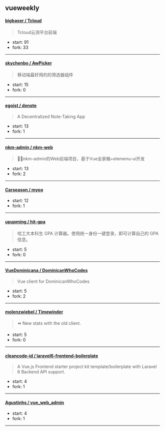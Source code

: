 ## vueweekly

#### [bigbaser / Tcloud](https://github.com/bigbaser/Tcloud)

> Tcloud云测平台前端

+ start: 91
+ fork: 33

----


#### [skychenbo / AwPicker](https://github.com/skychenbo/AwPicker)

> 移动端最好用的的筛选器组件

+ start: 15
+ fork: 0

----


#### [egoist / denote](https://github.com/egoist/denote)

> A Decentralized Note-Taking App

+ start: 13
+ fork: 1

----


#### [nkm-admin / nkm-web](https://github.com/nkm-admin/nkm-web)

> 👨‍💻‍nkm-admin的Web前端项目，基于Vue全家桶+elemenu-ui开发

+ start: 13
+ fork: 2

----


#### [Carseason / myoo](https://github.com/Carseason/myoo)

> 

+ start: 12
+ fork: 1

----


#### [upupming / hit-gpa](https://github.com/upupming/hit-gpa)

> 哈工大本科生 GPA 计算器。使用统一身份一键登录，即可计算自己的 GPA 信息。

+ start: 5
+ fork: 0

----


#### [VueDominicana / DominicanWhoCodes](https://github.com/VueDominicana/DominicanWhoCodes)

> Vue client for DominicanWhoCodes

+ start: 5
+ fork: 2

----


#### [molenzwiebel / Timewinder](https://github.com/molenzwiebel/Timewinder)

> :rewind: New stats with the old client.

+ start: 5
+ fork: 0

----


#### [cleancode-id / laravel6-frontend-boilerplate](https://github.com/cleancode-id/laravel6-frontend-boilerplate)

>  A Vue.js Frontend starter project kit template/boilerplate with Laravel 6 Backend API support.

+ start: 4
+ fork: 1

----


#### [Agustinhs / vue_web_admin](https://github.com/Agustinhs/vue_web_admin)

> 

+ start: 4
+ fork: 1

----

